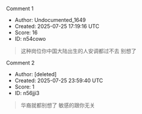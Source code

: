 Comment 1

- Author: Undocumented_1649
- Created: 2025-07-25 17:19:16 UTC
- Score: 16
- ID: n54cowo

> 这种岗位你中国大陆出生的人安调都过不去 别想了

Comment 2

- Author: [deleted]
- Created: 2025-07-25 23:59:40 UTC
- Score: 1
- ID: n56jji3

> 华裔就都别想了 敏感的跟你无关
